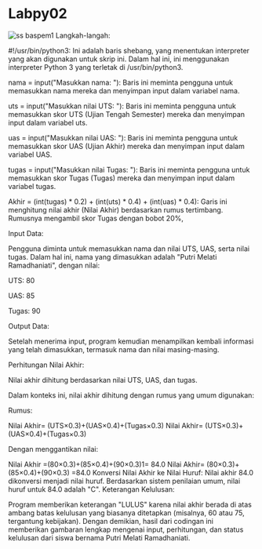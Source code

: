 # Labpy02

![ss baspem1](https://github.com/user-attachments/assets/5654fc6a-597e-4282-854e-ee0b6938eb36)
Langkah-langah:

#!/usr/bin/python3: Ini adalah baris shebang, yang menentukan interpreter yang akan digunakan untuk skrip ini. Dalam hal ini, ini menggunakan interpreter Python 3 yang terletak di /usr/bin/python3.

nama = input("Masukkan nama: "): Baris ini meminta pengguna untuk memasukkan nama mereka dan menyimpan input dalam variabel nama.

uts = input("Masukkan nilai UTS: "): Baris ini meminta pengguna untuk memasukkan skor UTS (Ujian Tengah Semester) mereka dan menyimpan input dalam variabel uts.

uas = input("Masukkan nilai UAS: "): Baris ini meminta pengguna untuk memasukkan skor UAS (Ujian Akhir) mereka dan menyimpan input dalam variabel UAS.

tugas = input("Masukkan nilai Tugas: "): Baris ini meminta pengguna untuk memasukkan skor Tugas (Tugas) mereka dan menyimpan input dalam variabel tugas.

Akhir = (int(tugas) * 0.2) + (int(uts) * 0.4) + (int(uas) * 0.4): Garis ini menghitung nilai akhir (Nilai Akhir) berdasarkan rumus tertimbang. Rumusnya mengambil skor Tugas dengan bobot 20%,

Input Data:

Pengguna diminta untuk memasukkan nama dan nilai UTS, UAS, serta nilai tugas. Dalam hal ini, nama yang dimasukkan adalah "Putri Melati Ramadhaniati", dengan nilai:

UTS: 80

UAS: 85

Tugas: 90

Output Data:

Setelah menerima input, program kemudian menampilkan kembali informasi yang telah dimasukkan, termasuk nama dan nilai masing-masing.

Perhitungan Nilai Akhir:

Nilai akhir dihitung berdasarkan nilai UTS, UAS, dan tugas.

Dalam konteks ini, nilai akhir dihitung dengan rumus yang umum digunakan:

Rumus:

Nilai Akhir= (UTS×0.3)+(UAS×0.4)+(Tugas×0.3) Nilai Akhir= (UTS×0.3)+(UAS×0.4)+(Tugas×0.3)

Dengan menggantikan nilai:

Nilai Akhir =(80×0.3)+(85×0.4)+(90×0.3)1= 84.0 Nilai Akhir= (80×0.3)+(85×0.4)+(90×0.3) =84.0 Konversi Nilai Akhir ke Nilai Huruf: Nilai akhir 84.0 dikonversi menjadi nilai huruf. Berdasarkan sistem penilaian umum, nilai huruf untuk 84.0 adalah "C". Keterangan Kelulusan:

Program memberikan keterangan "LULUS" karena nilai akhir berada di atas ambang batas kelulusan yang biasanya ditetapkan (misalnya, 60 atau 75, tergantung kebijakan). Dengan demikian, hasil dari codingan ini memberikan gambaran lengkap mengenai input, perhitungan, dan status kelulusan dari siswa bernama Putri Melati Ramadhaniati.


